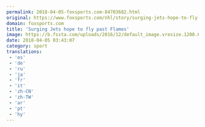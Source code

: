 ```yaml
---
permalink: 2018-04-05-foxsports.com-84703682.html
original: https://www.foxsports.com/nhl/story/surging-jets-hope-to-fly-past-flames-040418
domain: foxsports.com
title: 'Surging Jets hope to fly past Flames'
image: https://b.fssta.com/uploads/2016/12/default_image.vresize.1200.630.high.0.png
date: 2018-04-05 03:43:07
category: sport
translations: 
 - 'es'
 - 'de'
 - 'ru'
 - 'ja'
 - 'fr'
 - 'it'
 - 'zh-CN'
 - 'zh-TW'
 - 'ar'
 - 'pt'
 - 'hy'
---
```



